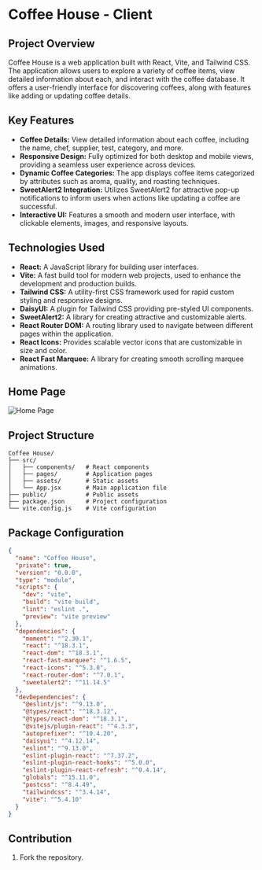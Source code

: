 # Coffee House - Client

## Project Overview

Coffee House is a web application built with React, Vite, and Tailwind CSS. The application allows users to explore a variety of coffee items, view detailed information about each, and interact with the coffee database. It offers a user-friendly interface for discovering coffees, along with features like adding or updating coffee details.

## Key Features

- **Coffee Details:** View detailed information about each coffee, including the name, chef, supplier, test, category, and more.
- **Responsive Design:** Fully optimized for both desktop and mobile views, providing a seamless user experience across devices.
- **Dynamic Coffee Categories:** The app displays coffee items categorized by attributes such as aroma, quality, and roasting techniques.
- **SweetAlert2 Integration:** Utilizes SweetAlert2 for attractive pop-up notifications to inform users when actions like updating a coffee are successful.
- **Interactive UI:** Features a smooth and modern user interface, with clickable elements, images, and responsive layouts.

## Technologies Used

- **React:** A JavaScript library for building user interfaces.
- **Vite:** A fast build tool for modern web projects, used to enhance the development and production builds.
- **Tailwind CSS:** A utility-first CSS framework used for rapid custom styling and responsive designs.
- **DaisyUI:** A plugin for Tailwind CSS providing pre-styled UI components.
- **SweetAlert2:** A library for creating attractive and customizable alerts.
- **React Router DOM:** A routing library used to navigate between different pages within the application.
- **React Icons:** Provides scalable vector icons that are customizable in size and color.
- **React Fast Marquee:** A library for creating smooth scrolling marquee animations.

## Home Page

![Home Page](https://i.ibb.co.com/b1Jqk1G/coffee-house277-netlify-app.png)

## Project Structure

```
Coffee House/
├── src/
│   ├── components/   # React components
│   ├── pages/        # Application pages
│   ├── assets/       # Static assets
│   └── App.jsx       # Main application file
├── public/           # Public assets
├── package.json      # Project configuration
└── vite.config.js    # Vite configuration
```

## Package Configuration

```json
{
  "name": "Coffee House",
  "private": true,
  "version": "0.0.0",
  "type": "module",
  "scripts": {
    "dev": "vite",
    "build": "vite build",
    "lint": "eslint .",
    "preview": "vite preview"
  },
  "dependencies": {
    "moment": "^2.30.1",
    "react": "^18.3.1",
    "react-dom": "^18.3.1",
    "react-fast-marquee": "^1.6.5",
    "react-icons": "^5.3.0",
    "react-router-dom": "^7.0.1",
    "sweetalert2": "^11.14.5"
  },
  "devDependencies": {
    "@eslint/js": "^9.13.0",
    "@types/react": "^18.3.12",
    "@types/react-dom": "^18.3.1",
    "@vitejs/plugin-react": "^4.3.3",
    "autoprefixer": "^10.4.20",
    "daisyui": "^4.12.14",
    "eslint": "^9.13.0",
    "eslint-plugin-react": "^7.37.2",
    "eslint-plugin-react-hooks": "^5.0.0",
    "eslint-plugin-react-refresh": "^0.4.14",
    "globals": "^15.11.0",
    "postcss": "^8.4.49",
    "tailwindcss": "^3.4.14",
    "vite": "^5.4.10"
  }
}
```

## Contribution

1. Fork the repository.
